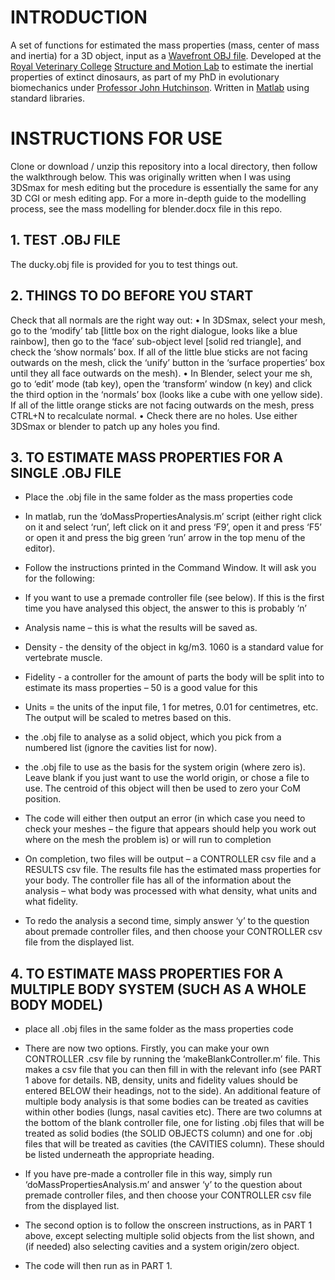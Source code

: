 # INTRODUCTION

A set of functions for estimated the mass properties (mass, center of mass and
inertia) for a 3D object, input as a [Wavefront OBJ file](https://en.wikipedia.org/wiki/Wavefront_.obj_file). Developed at the
[Royal Veterinary College](https://www.rvc.ac.uk/) [Structure and Motion Lab](https://www.rvc.ac.uk/research/research-centres-and-facilities/structure-and-motion)
to estimate the inertial properties of extinct dinosaurs, as part of my PhD in evolutionary biomechanics under [Professor John Hutchinson](https://www.rvc.ac.uk/about/our-people/john-hutchinson). Written in [Matlab](https://www.mathworks.com/products/matlab.html) using standard libraries.


# INSTRUCTIONS FOR USE

Clone or download / unzip this repository into a local directory, then follow the
walkthrough below. This was originally written when I was using 3DSmax for mesh editing
but the procedure is essentially the same for any 3D CGI or mesh editing app.
For a more in-depth guide to the modelling process, see the mass modelling for blender.docx
file in this repo.

## 1. TEST .OBJ FILE

The ducky.obj file is provided for you to test things out.

## 2. THINGS TO DO BEFORE YOU START

Check that all normals are the right way out:
	•	In 3DSmax, select your mesh, go to the ‘modify’ tab [little box on the right dialogue, looks like a blue rainbow], then go to the ‘face’ sub-object level [solid red triangle], and check the ‘show normals’ box. If all of the little blue sticks are not facing outwards on the mesh, click the ‘unify’ button in the ‘surface properties’ box until they all face outwards on the mesh).
	•	In Blender, select your me sh, go to ‘edit’ mode (tab key), open the ‘transform’ window (n key) and click the third option in the ‘normals’ box (looks like a cube with one yellow side). If all of the little orange sticks are not facing outwards on the mesh, press CTRL+N to recalculate normal.
	•	Check there are no holes. Use either 3DSmax or blender to patch up any holes you find.

## 3. TO ESTIMATE MASS PROPERTIES FOR A SINGLE .OBJ FILE

- Place the .obj file in the same folder as the mass properties code

- In matlab, run the ‘doMassPropertiesAnalysis.m’ script (either right click on it and select ‘run’, left click on it and press ‘F9’, open it and press ‘F5’ or open it and press the big green ‘run’ arrow in the top menu of the editor).

- Follow the instructions printed in the Command Window. It will ask you for the following:
- If you want to use a premade controller file (see below). If this is the first time you have analysed this object, the answer to this is probably ‘n’
- Analysis name – this is what the results will be saved as.
- Density - the density of the object in kg/m3. 1060 is a standard value for vertebrate muscle.
- Fidelity - a controller for the amount of parts the body will be split into to estimate its mass properties – 50 is a good value for this
- Units = the units of the input file, 1 for metres, 0.01 for centimetres, etc. The output will be scaled to metres based on this.
- the .obj file to analyse as a solid object, which you pick from a numbered list (ignore the cavities list for now).
- the .obj file to use as the basis for the system origin (where zero is). Leave blank if you just want to use the world origin, or chose a file to use. The centroid of this object will then be used to zero your CoM position.

- The code will either then output an error (in which case you need to check your meshes – the figure that appears should help you work out where on the mesh the problem is) or will run to completion

- On completion, two files will be output – a CONTROLLER csv file and a RESULTS csv file. The results file has the estimated mass properties for your body. The controller file has all of the information about the analysis – what body was processed with what density, what units and what fidelity.

- To redo the analysis a second time, simply answer ‘y’ to the question about premade controller files, and then choose your CONTROLLER csv file from the displayed list.

## 4. TO ESTIMATE MASS PROPERTIES FOR A MULTIPLE BODY SYSTEM (SUCH AS A WHOLE BODY MODEL)

- place all .obj files in the same folder as the mass properties code

- There are now two options. Firstly, you can make your own CONTROLLER .csv file by running the ‘makeBlankController.m’ file. This makes a csv file that you can then fill in with the relevant info (see PART 1 above for details. NB, density, units and fidelity values should be entered BELOW their headings, not to the side). An additional feature of multiple body analysis is that some bodies can be treated as cavities within other bodies (lungs, nasal cavities etc). There are two columns at the bottom of the blank controller file, one for listing .obj files that will be treated as solid bodies (the SOLID OBJECTS column) and one for .obj files that will be treated as cavities (the  CAVITIES column). These should be listed underneath the appropriate heading.

- If you have pre-made a controller file in this way, simply run ‘doMassPropertiesAnalysis.m’ and answer ‘y’ to the question about premade controller files, and then choose your CONTROLLER csv file from the displayed list.

- The second option is to follow the onscreen instructions, as in PART 1 above, except selecting multiple solid objects from the list shown, and (if needed) also selecting cavities and a system origin/zero object.

- The code will then run as in PART 1.
